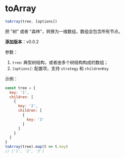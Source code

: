 # toArray

```js
toArray(tree, [options])
```

把 "树" 或者 "森林"，转换为一维数组，数组会包含所有节点。

**添加版本**：v0.0.2

参数：

1. `tree`: 典型树结构，或者由多个树结构构成的数组；
2. `[options]`: 配置项，支持 `strategy` 和 `childrenKey`

示例：

```js
const tree = {
  key: '1',
  children: [
    {
      key: '2',
      children: [
        {
          key: '3'
        }
      ]
    }
  ]
}
toArray(tree).map(t => t.key)
// ['1', '2', '3']
```
